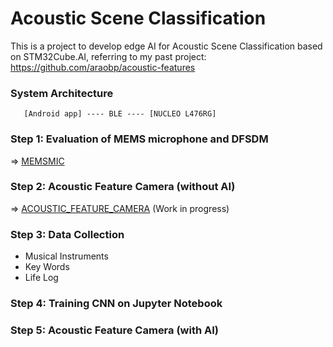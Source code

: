 # Acoustic Scene Classification

This is a project to develop edge AI for Acoustic Scene Classification based on STM32Cube.AI, referring to my past project: https://github.com/araobp/acoustic-features

### System Architecture

```
   [Android app] ---- BLE ---- [NUCLEO L476RG]
```

### Step 1: Evaluation of MEMS microphone and DFSDM

=> [MEMSMIC](STM32/MEMSMIC.md)

### Step 2: Acoustic Feature Camera (without AI)

=> [ACOUSTIC_FEATURE_CAMERA](STM32/ACOUSTIC_FEATURE_CAMERA.md) (Work in progress)

### Step 3: Data Collection

- Musical Instruments
- Key Words
- Life Log

### Step 4: Training CNN on Jupyter Notebook

### Step 5: Acoustic Feature Camera (with AI)

